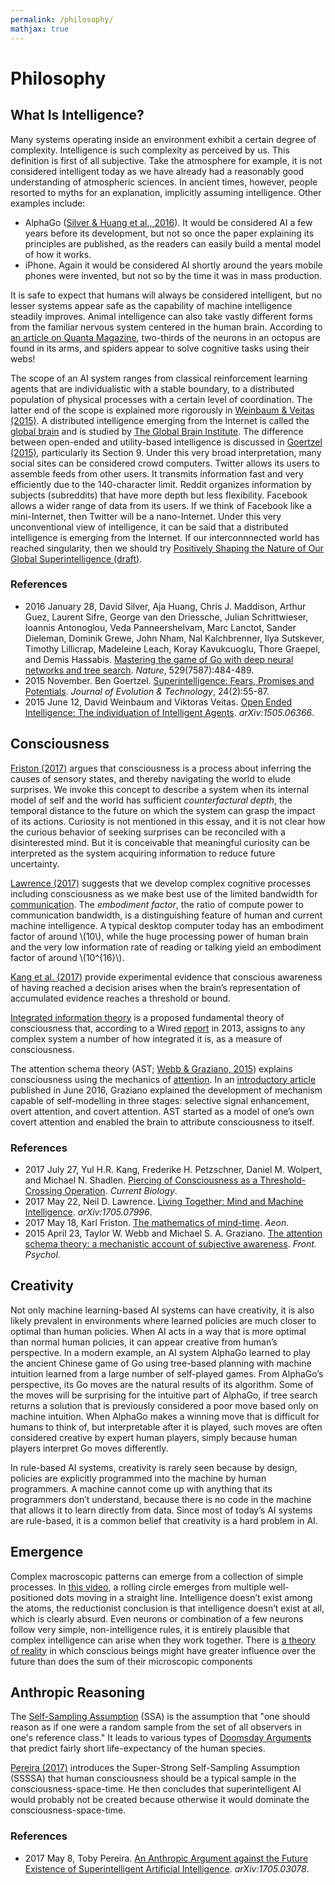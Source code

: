 ```yaml
---
permalink: /philosophy/
mathjax: true
---
```

# Philosophy

## What Is Intelligence?

Many systems operating inside an environment exhibit a certain degree of complexity. Intelligence is such complexity as perceived by us. This definition is first of all subjective. Take the atmosphere for example, it is not considered intelligent today as we have already had a reasonably good understanding of atmospheric sciences. In ancient times, however, people resorted to myths for an explanation, implicitly assuming intelligence. Other examples include:

* AlphaGo ([Silver & Huang et al., 2016](http://www.nature.com/nature/journal/v529/n7587/full/nature16961.html)). It would be considered AI a few years before its development, but not so once the paper explaining its principles are published, as the readers can easily build a mental model of how it works.
* iPhone. Again it would be considered AI shortly around the years mobile phones were invented, but not so by the time it was in mass production.

It is safe to expect that humans will always be considered intelligent, but no lesser systems appear safe as the capability of machine intelligence steadily improves. Animal intelligence can also take vastly different forms from the familiar nervous system centered in the human brain. According to [an article on Quanta Magazine](https://www.quantamagazine.org/the-thoughts-of-a-spiderweb-20170523/), two-thirds of the neurons in an octopus are found in its arms, and spiders appear to solve cognitive tasks using their webs!

The scope of an AI system ranges from classical reinforcement learning agents that are individualistic with a stable boundary, to a distributed population of physical processes with a certain level of coordination. The latter end of the scope is explained more rigorously in [Weinbaum & Veitas (2015)](https://arxiv.org/abs/1505.06366). A distributed intelligence emerging from the Internet is called the [global brain](https://en.wikipedia.org/wiki/Global_brain) and is studied by [The Global Brain Institute](http://globalbraininstitute.org). The difference between open-ended and utility-based intelligence is discussed in [Goertzel (2015)](http://jetpress.org/v25.2/goertzel.htm), particularly its Section 9. Under this very broad interpretation, many social sites can be considered crowd computers. Twitter allows its users to assemble feeds from other users. It transmits information fast and very efficiently due to the 140-character limit. Reddit organizes information by subjects (subreddits) that have more depth but less flexibility. Facebook allows a wider range of data from its users. If we think of Facebook like a mini-Internet, then Twitter will be a nano-Internet. Under this very unconventional view of intelligence, it can be said that a distributed intelligence is emerging from the Internet. If our interconnnected world has reached singularity, then we should try [Positively Shaping the Nature of Our Global Superintelligence (draft)](http://realai.org/blog/positively-shaping-the-nature-of-our-global-superintelligence/).

### References

* 2016 January 28, David Silver, Aja Huang, Chris J. Maddison, Arthur Guez, Laurent Sifre, George van den Driessche, Julian Schrittwieser, Ioannis Antonoglou, Veda Panneershelvam, Marc Lanctot, Sander Dieleman, Dominik Grewe, John Nham, Nal Kalchbrenner, Ilya Sutskever, Timothy Lillicrap, Madeleine Leach, Koray Kavukcuoglu, Thore Graepel, and Demis Hassabis. [Mastering the game of Go with deep neural networks and tree search](http://www.nature.com/nature/journal/v529/n7587/full/nature16961.html). *Nature*, 529(7587):484-489.
* 2015 November. Ben Goertzel. [Superintelligence: Fears, Promises and Potentials](http://jetpress.org/v25.2/goertzel.htm). *Journal of Evolution & Technology*, 24(2):55-87.
* 2015 June 12, David Weinbaum and Viktoras Veitas. [Open Ended Intelligence: The individuation of Intelligent Agents](https://arxiv.org/abs/1505.06366). *arXiv:1505.06366*.

## Consciousness

[Friston (2017)](https://aeon.co/essays/consciousness-is-not-a-thing-but-a-process-of-inference) argues that consciousness is a process about inferring the causes of sensory states, and thereby navigating the world to elude surprises. We invoke this concept to describe a system when its internal model of self and the world has sufficient *counterfactural depth*, the temporal distance to the future on which the system can grasp the impact of its actions. Curiosity is not mentioned in this essay, and it is not clear how the curious behavior of seeking surprises can be reconciled with a disinterested mind. But it is conceivable that meaningful curiosity can be interpreted as the system acquiring information to reduce future uncertainty.

[Lawrence (2017)](https://arxiv.org/abs/1705.07996) suggests that we develop complex cognitive processes including consciousness as we make best use of the limited bandwidth for [communication](http://realai.org/multi-agent-learning/#communication). The *embodiment factor*, the ratio of compute power to communication bandwidth, is a distinguishing feature of human and current machine intelligence. A typical desktop computer today has an embodiment factor of around \\(10\\), while the huge processing power of human brain and the very low information rate of reading or talking yield an embodiment factor of around \\(10^{16}\\).

[Kang et al. (2017)](http://www.cell.com/current-biology/fulltext/S0960-9822(17)30784-4) provide experimental evidence that conscious awareness of having reached a decision arises when the brain’s representation of accumulated evidence reaches a threshold or bound.

[Integrated information theory](https://en.wikipedia.org/wiki/Integrated_information_theory) is a proposed fundamental theory of consciousness that, according to a Wired [report](https://www.wired.com/2013/11/christof-koch-panpsychism-consciousness/) in 2013, assigns to any complex system a number of how integrated it is, as a measure of consciousness.

The attention schema theory (AST; [Webb & Graziano, 2015](http://journal.frontiersin.org/article/10.3389/fpsyg.2015.00500/full)) explains consciousness using the mechanics of [attention](http://realai.org/attention/). In an [introductory article](https://www.theatlantic.com/science/archive/2016/06/how-consciousness-evolved/485558/) published in June 2016, Graziano explained the development of mechanism capable of self-modelling in three stages: selective signal enhancement, overt attention, and covert attention. AST started as a model of one’s own covert attention and enabled the brain to attribute consciousness to itself.

### References

* 2017 July 27, Yul H.R. Kang, Frederike H. Petzschner, Daniel M. Wolpert, and Michael N. Shadlen. [Piercing of Consciousness as a Threshold-Crossing Operation](http://www.cell.com/current-biology/fulltext/S0960-9822(17)30784-4). *Current Biology*.
* 2017 May 22, Neil D. Lawrence. [Living Together: Mind and Machine Intelligence](https://arxiv.org/abs/1705.07996). *arXiv:1705.07996*.
* 2017 May 18, Karl Friston. [The mathematics of mind-time](https://aeon.co/essays/consciousness-is-not-a-thing-but-a-process-of-inference). *Aeon*.
* 2015 April 23, Taylor W. Webb and Michael S. A. Graziano. [The attention schema theory: a mechanistic account of subjective awareness](http://journal.frontiersin.org/article/10.3389/fpsyg.2015.00500/full). *Front. Psychol.*

## Creativity

Not only machine learning-based AI systems can have creativity, it is also likely prevalent in environments where learned policies are much closer to optimal than human policies. When AI acts in a way that is more optimal than normal human policies, it can appear creative from human’s perspective. In a modern example, an AI system AlphaGo learned to play the ancient Chinese game of Go using tree-based planning with machine intuition learned from a large number of self-played games. From AlphaGo’s perspective, its Go moves are the natural results of its algorithm. Some of the moves will be surprising for the intuitive part of AlphaGo, if tree search returns a solution that is previously considered a poor move based only on machine intuition. When AlphaGo makes a winning move that is difficult for humans to think of, but interpretable after it is played, such moves are often considered creative by expert human players, simply because human players interpret Go moves differently.

In rule-based AI systems, creativity is rarely seen because by design, policies are explicitly programmed into the machine by human programmers. A machine cannot come up with anything that its programmers don’t understand, because there is no code in the machine that allows it to learn directly from data. Since most of today’s AI systems are rule-based, it is a common belief that creativity is a hard problem in AI.

## Emergence

Complex macroscopic patterns can emerge from a collection of simple processes. In [this video](https://www.youtube.com/watch?v=pNe6fsaCVtI), a rolling circle emerges from multiple well-positioned dots moving in a straight line. Intelligence doesn’t exist among the atoms, the reductionist conclusion is that intelligence doesn’t exist at all, which is clearly absurd. Even neurons or combination of a few neurons follow very simple, non-intelligence rules, it is entirely plausible that complex intelligence can arise when they work together. There is [a theory of reality](https://www.quantamagazine.org/a-theory-of-reality-as-more-than-the-sum-of-its-parts-20170601/) in which conscious beings might have greater influence over the future than does the sum of their microscopic components

## Anthropic Reasoning

The [Self-Sampling Assumption](http://www.anthropic-principle.com/?q=book/chapter_3#3d) (SSA) is the assumption that "one should reason as if one were a random sample from the set of all observers in one's reference class." It leads to various types of [Doomsday Arguments](http://www.anthropic-principle.com/?q=book/chapter_6) that predict fairly short life-expectancy of the human species.

[Pereira (2017)](https://arxiv.org/abs/1705.03078) introduces the Super-Strong Self-Sampling Assumption (SSSSA) that human consciousness should be a typical sample in the consciousness-space-time. He then concludes that superintelligent AI would probably not be created because otherwise it would dominate the consciousness-space-time.

### References

* 2017 May 8, Toby Pereira. [An Anthropic Argument against the Future Existence of Superintelligent Artificial Intelligence](https://arxiv.org/abs/1705.03078). *arXiv:1705.03078*.

